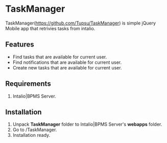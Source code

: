 # TaskManager
TaskManager(https://github.com/Tupsu/TaskManager) is simple jQuery Mobile app that retrivies tasks from intalio.

## Features
* Find tasks that are available for current user.
* Find notifications that are available for current user.
* Create new tasks that are available for current user.

## Requirements
1. Intalio|BPMS Server.

## Installation
1. Unpack **TaskManager** folder to Intalio|BPMS Server's **webapps** folder.
2. Go to <server UR>/TaskManager.
3. Installation ready.
